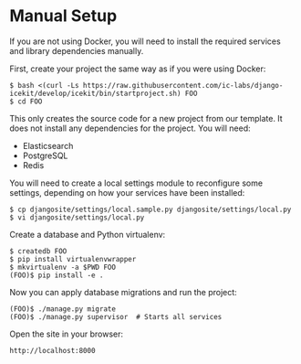 # Manual Setup

If you are not using Docker, you will need to install the required services and
library dependencies manually.

First, create your project the same way as if you were using Docker:

    $ bash <(curl -Ls https://raw.githubusercontent.com/ic-labs/django-icekit/develop/icekit/bin/startproject.sh) FOO
    $ cd FOO

This only creates the source code for a new project from our template. It does
not install any dependencies for the project. You will need:

  * Elasticsearch
  * PostgreSQL
  * Redis

You will need to create a local settings module to reconfigure some settings,
depending on how your services have been installed:

    $ cp djangosite/settings/local.sample.py djangosite/settings/local.py
    $ vi djangosite/settings/local.py

Create a database and Python virtualenv:

    $ createdb FOO
    $ pip install virtualenvwrapper
    $ mkvirtualenv -a $PWD FOO
    (FOO)$ pip install -e .

Now you can apply database migrations and run the project:

    (FOO)$ ./manage.py migrate
    (FOO)$ ./manage.py supervisor  # Starts all services

Open the site in your browser:

    http://localhost:8000
